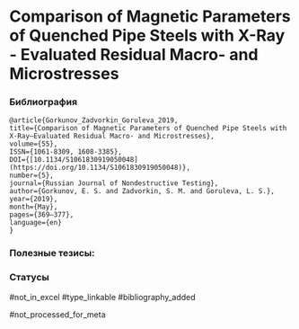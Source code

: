 # Comparison of Magnetic Parameters of Quenched Pipe Steels with X-Ray - Evaluated Residual Macro- and Microstresses

### Библиография
```
@article{Gorkunov_Zadvorkin_Goruleva_2019,
title={Comparison of Magnetic Parameters of Quenched Pipe Steels with X-Ray–Evaluated Residual Macro- and Microstresses},
volume={55},
ISSN={1061-8309, 1608-3385},
DOI={[10.1134/S1061830919050048](https://doi.org/10.1134/S1061830919050048)},
number={5},
journal={Russian Journal of Nondestructive Testing},
author={Gorkunov, E. S. and Zadvorkin, S. M. and Goruleva, L. S.},
year={2019},
month={May},
pages={369–377},
language={en}
}
```

### Полезные тезисы:

### Статусы
#not_in_excel 
#type_linkable 
#bibliography_added

#not_processed_for_meta
